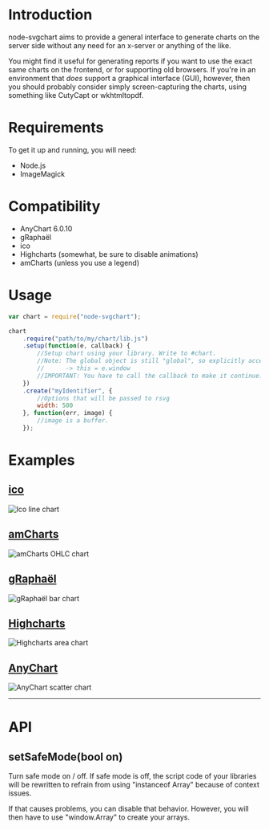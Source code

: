Introduction
============
node-svgchart aims to provide a general interface to generate charts on the server side without any need for an x-server or anything of the like.

You might find it useful for generating reports if you want to use the exact same charts on the frontend, or for supporting old browsers. If you're in an environment that *does* support a graphical interface (GUI), however, then you should probably consider simply screen-capturing the charts, using something like CutyCapt or wkhtmltopdf.

Requirements
============
To get it up and running, you will need:
* Node.js
* ImageMagick

Compatibility
=============
* AnyChart 6.0.10
* gRaphaël
* ico
* Highcharts (somewhat, be sure to disable animations)
* amCharts (unless you use a legend)

Usage
=====
```javascript
var chart = require("node-svgchart");

chart
    .require("path/to/my/chart/lib.js")
    .setup(function(e, callback) {
    	//Setup chart using your library. Write to #chart.
    	//Note: The global object is still "global", so explicitly access "e.window".
        //      -> this = e.window
        //IMPORTANT: You have to call the callback to make it continue. 
    })
    .create("myIdentifier", {
    	//Options that will be passed to rsvg
    	width: 500
    }, function(err, image) {
    	//image is a buffer.
    });
```


Examples
========
[ico](https://github.com/uiteoi/ico)
---
![Ico line chart](http://zomg.ch/node/line.png)

[amCharts](http://amcharts.com/)
--------
![amCharts OHLC chart](http://zomg.ch/node/ohlc.png)

[gRaphaël](http://g.raphaeljs.com/)
--------
![gRaphaël bar chart](http://zomg.ch/node/bar.png)

[Highcharts](http://www.highcharts.com/)
----------
![Highcharts area chart](http://zomg.ch/node/area.png)

[AnyChart](http://www.anychart.com/)
---------
![AnyChart scatter chart](http://zomg.ch/node/scatter.png)



------
API
===

setSafeMode(bool on)
--------------------
Turn safe mode on / off. If safe mode is off, the script code of your libraries will be rewritten to refrain from using "instanceof Array" because of context issues.

If that causes problems, you can disable that behavior. However, you will then have to use "window.Array" to create your arrays.

